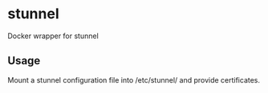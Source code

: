 # stunnel

Docker wrapper for stunnel

## Usage

Mount a stunnel configuration file into /etc/stunnel/ and provide certificates.

